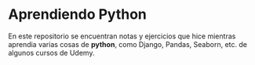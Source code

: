# Aprendiendo Python

En este repositorio se encuentran notas y ejercicios que hice mientras aprendia varias cosas de **python**, como Django, Pandas, Seaborn, etc. de algunos cursos de Udemy.